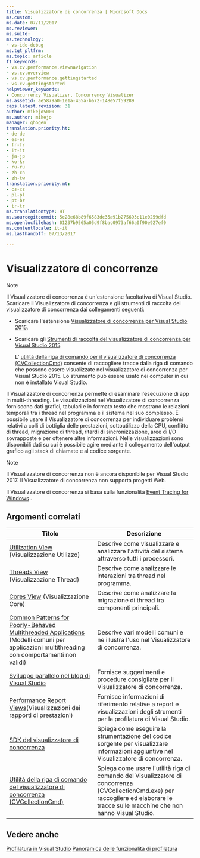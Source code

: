 ```yaml
---
title: Visualizzatore di concorrenza | Microsoft Docs
ms.custom: 
ms.date: 07/11/2017
ms.reviewer: 
ms.suite: 
ms.technology:
- vs-ide-debug
ms.tgt_pltfrm: 
ms.topic: article
f1_keywords:
- vs.cv.performance.viewnavigation
- vs.cv.overview
- vs.cv.performance.gettingstarted
- vs.cv.gettingstarted
helpviewer_keywords:
- Concurrency Visualizer, Concurrency Visualizer
ms.assetid: ae5879a0-1e1a-455a-ba72-148e57f59289
caps.latest.revision: 31
author: mikejo5000
ms.author: mikejo
manager: ghogen
translation.priority.ht:
- de-de
- es-es
- fr-fr
- it-it
- ja-jp
- ko-kr
- ru-ru
- zh-cn
- zh-tw
translation.priority.mt:
- cs-cz
- pl-pl
- pt-br
- tr-tr
ms.translationtype: HT
ms.sourcegitcommit: 5c28e68b89f6583dc35a91b275693c11e0259dfd
ms.openlocfilehash: 01237b9565a05d9f8bac0973af66a0f90e927ef0
ms.contentlocale: it-it
ms.lasthandoff: 07/13/2017

---
```

# <a name="concurrency-visualizer"></a>Visualizzatore di concorrenze
> [!NOTE]
>  Il Visualizzatore di concorrenza è un'estensione facoltativa di Visual Studio. Scaricare il Visualizzatore di concorrenza e gli strumenti di raccolta del visualizzatore di concorrenza dai collegamenti seguenti:  
>   
>  -   Scaricare l'estensione              [Visualizzatore di concorrenza per Visual Studio 2015](https://visualstudiogallery.msdn.microsoft.com/a6c24ce9-beec-4545-9261-293061436ee9).  
> -   Scaricare gli              [Strumenti di raccolta del visualizzatore di concorrenza per Visual Studio 2015](http://www.microsoft.com/en-in/download/details.aspx?id=49103).  
>   
>      L’ [utilità della riga di comando per il visualizzatore di concorrenza (CVCollectionCmd)](../profiling/concurrency-visualizer-command-line-utility-cvcollectioncmd.md) consente di raccogliere tracce dalla riga di comando che possono essere visualizzate nel visualizzatore di concorrenza per Visual Studio 2015. Lo strumento può essere usato nei computer in cui non è installato Visual Studio.  
  
 Il Visualizzatore di concorrenza permette di esaminare l'esecuzione di app in multi-threading. Le visualizzazioni nel Visualizzatore di concorrenza forniscono dati grafici, tabulari e in formato testo che mostrano le relazioni temporali tra i thread nel programma e il sistema nel suo complesso. È possibile usare il Visualizzatore di concorrenza per individuare problemi relativi a colli di bottiglia delle prestazioni, sottoutilizzo della CPU, conflitto di thread, migrazione di thread, ritardi di sincronizzazione, aree di I/O sovrapposte e per ottenere altre informazioni. Nelle visualizzazioni sono disponibili dati su cui è possibile agire mediante il collegamento dell'output grafico agli stack di chiamate e al codice sorgente.  

> [!NOTE]
>  Il Visualizzatore di concorrenza non è ancora disponibile per Visual Studio 2017. Il Visualizzatore di concorrenza non supporta progetti Web.  
  
 Il Visualizzatore di concorrenza si basa sulla funzionalità [Event Tracing for Windows](http://go.microsoft.com/fwlink/?LinkId=234579) .  
  
## <a name="related-topics"></a>Argomenti correlati  
  
|Titolo|Descrizione|  
|-----------|-----------------|  
|[Utilization View](../profiling/utilization-view.md) (Visualizzazione Utilizzo)|Descrive come visualizzare e analizzare l'attività del sistema attraverso tutti i processori.|  
|[Threads View](../profiling/threads-view-parallel-performance.md) (Visualizzazione Thread)|Descrive come analizzare le interazioni tra thread nel programma.|  
|[Cores View](../profiling/cores-view.md) (Visualizzazione Core)|Descrive come analizzare la migrazione di thread tra componenti principali.|  
|[Common Patterns for Poorly-Behaved Multithreaded Applications](../profiling/common-patterns-for-poorly-behaved-multithreaded-applications.md) (Modelli comuni per applicazioni multithreading con comportamenti non validi)|Descrive vari modelli comuni e ne illustra l'uso nel Visualizzatore di concorrenza.|  
|[Sviluppo parallelo nel blog di Visual Studio](http://go.microsoft.com/fwlink/?LinkId=235385)|Fornisce suggerimenti e procedure consigliate per il Visualizzatore di concorrenza.|  
|[Performance Report Views](../profiling/performance-report-views.md)(Visualizzazioni dei rapporti di prestazioni)|Fornisce informazioni di riferimento relative a report e visualizzazioni degli strumenti per la profilatura di Visual Studio.|  
|[SDK del visualizzatore di concorrenza](../profiling/concurrency-visualizer-sdk.md)|Spiega come eseguire la strumentazione del codice sorgente per visualizzare informazioni aggiuntive nel Visualizzatore di concorrenza.|  
|[Utilità della riga di comando del visualizzatore di concorrenza (CVCollectionCmd)](../profiling/concurrency-visualizer-command-line-utility-cvcollectioncmd.md)|Spiega come usare l'utilità riga di comando del Visualizzatore di concorrenza (CVCollectionCmd.exe) per raccogliere ed elaborare le tracce sulle macchine che non hanno Visual Studio.|  
  
## <a name="see-also"></a>Vedere anche  
 [Profilatura in Visual Studio](../profiling/index.md) [Panoramica delle funzionalità di profilatura](../profiling/profiling-feature-tour.md)
